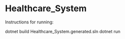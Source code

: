 # Healthcare_System

Instructions for running:

dotnet build Healthcare_System.generated.sln
dotnet run
